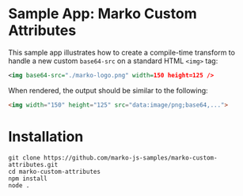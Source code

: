 Sample App: Marko Custom Attributes
======================================

This sample app illustrates how to create a compile-time transform to handle a new custom `base64-src` on a standard
HTML `<img>` tag:

```xml
<img base64-src="./marko-logo.png" width=150 height=125 />
```

When rendered, the output should be similar to the following:

```html
<img width="150" height="125" src="data:image/png;base64,...">
```

# Installation

```
git clone https://github.com/marko-js-samples/marko-custom-attributes.git
cd marko-custom-attributes
npm install
node .
```